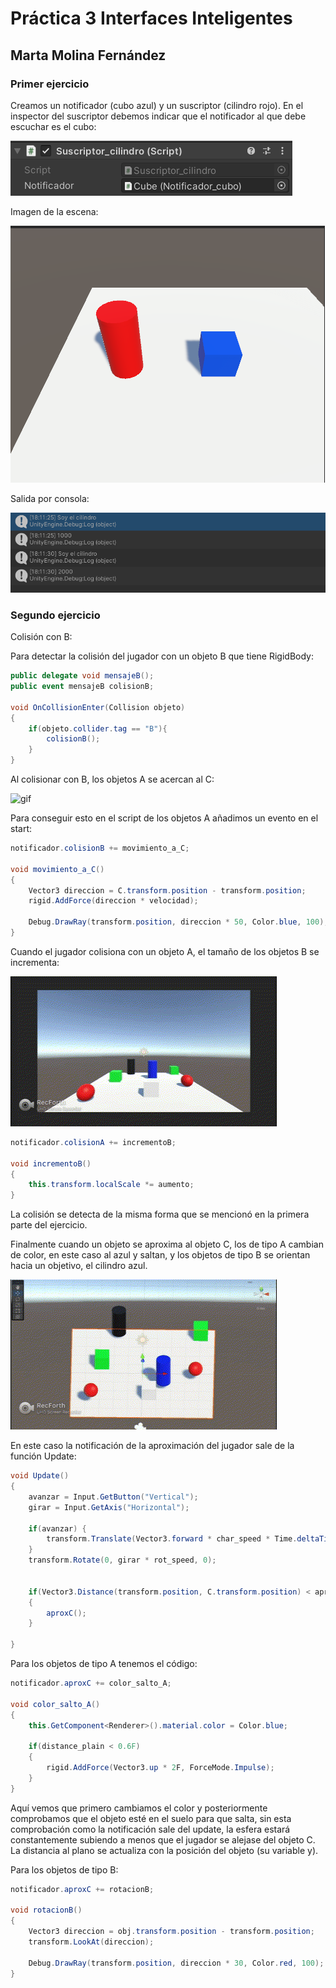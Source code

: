 # Práctica 3 Interfaces Inteligentes
## Marta Molina Fernández

### Primer ejercicio
Creamos un notificador (cubo azul) y un suscriptor (cilindro rojo). En el inspector del suscriptor debemos indicar que el notificador al que debe escuchar es el cubo:

![img](./img/P3_1Inspector_notificador.png)

Imagen de la escena:

![img](./img/P3_1_escena.png)

Salida por consola:

![img](./img/P3_1.png)



### Segundo ejercicio

Colisión con B:

Para detectar la colisión del jugador con un objeto B que tiene RigidBody:

```C#
public delegate void mensajeB();
public event mensajeB colisionB;
    
void OnCollisionEnter(Collision objeto)
{
    if(objeto.collider.tag == "B"){
        colisionB();
    }
}
```

Al colisionar con B, los objetos A se acercan al C:

![gif](./img/P3_colisionB.gif)

Para conseguir esto en el script de los objetos A añadimos un evento en el start:

```C#
notificador.colisionB += movimiento_a_C;

void movimiento_a_C()
{
    Vector3 direccion = C.transform.position - transform.position;
    rigid.AddForce(direccion * velocidad);

    Debug.DrawRay(transform.position, direccion * 50, Color.blue, 100);
}
```

Cuando el jugador colisiona con un objeto A, el tamaño de los objetos B se incrementa:

![gif](./img/P3_colisionA.gif)

```C#
notificador.colisionA += incrementoB;

void incrementoB()
{
    this.transform.localScale *= aumento;
}
```

La colisión se detecta de la misma forma que se mencionó en la primera parte del ejercicio.

Finalmente cuando un objeto se aproxima al objeto C, los de tipo A cambian de color, en este caso al azul y saltan, y los objetos de tipo B se orientan hacia un objetivo, el cilindro azul.

![gif](./img/P3_aproxC.gif)

En este caso la notificación de la aproximación del jugador sale de la función Update:

```C#
void Update()
{
    avanzar = Input.GetButton("Vertical");
    girar = Input.GetAxis("Horizontal");

    if(avanzar) {
        transform.Translate(Vector3.forward * char_speed * Time.deltaTime);
    }
    transform.Rotate(0, girar * rot_speed, 0);


    if(Vector3.Distance(transform.position, C.transform.position) < aproximacion)
    {
        aproxC();
    }

}
```

Para los objetos de tipo A tenemos el código:
```C#
notificador.aproxC += color_salto_A;

void color_salto_A()
{
    this.GetComponent<Renderer>().material.color = Color.blue;

    if(distance_plain < 0.6F)
    {
        rigid.AddForce(Vector3.up * 2F, ForceMode.Impulse);
    }
}
```

Aquí vemos que primero cambiamos el color y posteriormente comprobamos que el objeto esté en el suelo para que salta, sin esta comprobación como la notificación sale del update, la esfera estará constantemente subiendo a menos que el jugador se alejase del objeto C. La distancia al plano se actualiza con la posición del objeto (su variable y).

Para los objetos de tipo B:
```C#
notificador.aproxC += rotacionB;

void rotacionB()
{
    Vector3 direccion = obj.transform.position - transform.position;
    transform.LookAt(direccion);

    Debug.DrawRay(transform.position, direccion * 30, Color.red, 100);
}
```

